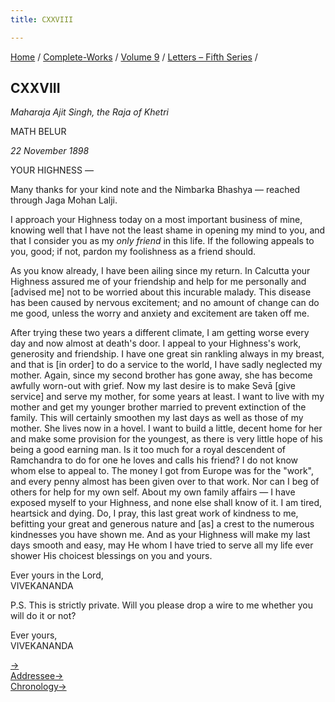 ```yaml
---
title: CXXVIII

---
```



[Home](../../../index.htm) / [Complete-Works](../../complete_works.htm)
/ [Volume 9](../volume_9_contents.htm) / [Letters – Fifth
Series](letters_fifth_series_contents.htm) /



## CXXVIII

*Maharaja Ajit Singh, the Raja of Khetri*

MATH BELUR

*22 November 1898*

YOUR HIGHNESS —

Many thanks for your kind note and the Nimbarka Bhashya — reached
through Jaga Mohan Lalji.

I approach your Highness today on a most important business of mine,
knowing well that I have not the least shame in opening my mind to you,
and that I consider you as my *only friend* in this life. If the
following appeals to you, good; if not, pardon my foolishness as a
friend should.

As you know already, I have been ailing since my return. In Calcutta
your Highness assured me of your friendship and help for me personally
and \[advised me\] not to be worried about this incurable malady. This
disease has been caused by nervous excitement; and no amount of change
can do me good, unless the worry and anxiety and excitement are taken
off me.

After trying these two years a different climate, I am getting worse
every day and now almost at death's door. I appeal to your Highness's
work, generosity and friendship. I have one great sin rankling always in
my breast, and that is \[in order\] to do a service to the world, I have
sadly neglected my mother. Again, since my second brother has gone away,
she has become awfully worn-out with grief. Now my last desire is to
make Sevā \[give service\] and serve my mother, for some years at least.
I want to live with my mother and get my younger brother married to
prevent extinction of the family. This will certainly smoothen my last
days as well as those of my mother. She lives now in a hovel. I want to
build a little, decent home for her and make some provision for the
youngest, as there is very little hope of his being a good earning man.
Is it too much for a royal descendent of Ramchandra to do for one he
loves and calls his friend? I do not know whom else to appeal to. The
money I got from Europe was for the "work", and every penny almost has
been given over to that work. Nor can I beg of others for help for my
own self. About my own family affairs — I have exposed myself to your
Highness, and none else shall know of it. I am tired, heartsick and
dying. Do, I pray, this last great work of kindness to me, befitting
your great and generous nature and \[as\] a crest to the numerous
kindnesses you have shown me. And as your Highness will make my last
days smooth and easy, may He whom I have tried to serve all my life ever
shower His choicest blessings on you and yours.

Ever yours in the Lord,  
VIVEKANANDA

P.S. This is strictly private. Will you please drop a wire to me whether
you will do it or not?

Ever yours,  
VIVEKANANDA

[→](129_your_highness.htm)  
[Addressee→](../../volume_5/epistles_first_series/087_your_highness.htm)  
[Chronology→](../../volume_5/epistles_first_series/087_your_highness.htm)


